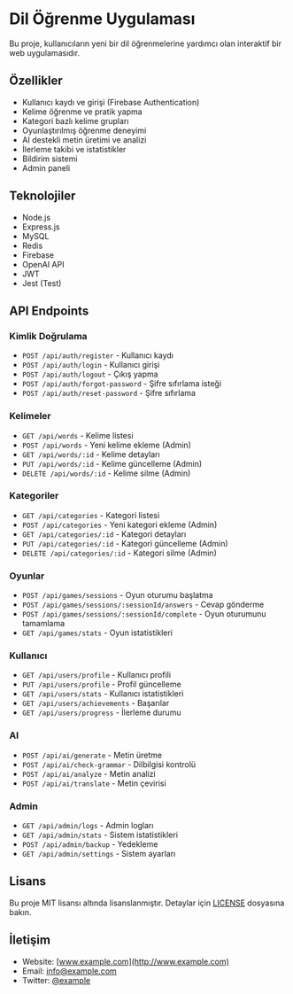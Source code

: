 # Dil Öğrenme Uygulaması

Bu proje, kullanıcıların yeni bir dil öğrenmelerine yardımcı olan interaktif bir web uygulamasıdır.

## Özellikler

- Kullanıcı kaydı ve girişi (Firebase Authentication)
- Kelime öğrenme ve pratik yapma
- Kategori bazlı kelime grupları
- Oyunlaştırılmış öğrenme deneyimi
- AI destekli metin üretimi ve analizi
- İlerleme takibi ve istatistikler
- Bildirim sistemi
- Admin paneli

## Teknolojiler

- Node.js
- Express.js
- MySQL
- Redis
- Firebase
- OpenAI API
- JWT
- Jest (Test)


## API Endpoints

### Kimlik Doğrulama
- `POST /api/auth/register` - Kullanıcı kaydı
- `POST /api/auth/login` - Kullanıcı girişi
- `POST /api/auth/logout` - Çıkış yapma
- `POST /api/auth/forgot-password` - Şifre sıfırlama isteği
- `POST /api/auth/reset-password` - Şifre sıfırlama

### Kelimeler
- `GET /api/words` - Kelime listesi
- `POST /api/words` - Yeni kelime ekleme (Admin)
- `GET /api/words/:id` - Kelime detayları
- `PUT /api/words/:id` - Kelime güncelleme (Admin)
- `DELETE /api/words/:id` - Kelime silme (Admin)

### Kategoriler
- `GET /api/categories` - Kategori listesi
- `POST /api/categories` - Yeni kategori ekleme (Admin)
- `GET /api/categories/:id` - Kategori detayları
- `PUT /api/categories/:id` - Kategori güncelleme (Admin)
- `DELETE /api/categories/:id` - Kategori silme (Admin)

### Oyunlar
- `POST /api/games/sessions` - Oyun oturumu başlatma
- `POST /api/games/sessions/:sessionId/answers` - Cevap gönderme
- `POST /api/games/sessions/:sessionId/complete` - Oyun oturumunu tamamlama
- `GET /api/games/stats` - Oyun istatistikleri

### Kullanıcı
- `GET /api/users/profile` - Kullanıcı profili
- `PUT /api/users/profile` - Profil güncelleme
- `GET /api/users/stats` - Kullanıcı istatistikleri
- `GET /api/users/achievements` - Başarılar
- `GET /api/users/progress` - İlerleme durumu

### AI
- `POST /api/ai/generate` - Metin üretme
- `POST /api/ai/check-grammar` - Dilbilgisi kontrolü
- `POST /api/ai/analyze` - Metin analizi
- `POST /api/ai/translate` - Metin çevirisi

### Admin
- `GET /api/admin/logs` - Admin logları
- `GET /api/admin/stats` - Sistem istatistikleri
- `POST /api/admin/backup` - Yedekleme
- `GET /api/admin/settings` - Sistem ayarları

## Lisans

Bu proje MIT lisansı altında lisanslanmıştır. Detaylar için [LICENSE](LICENSE) dosyasına bakın.

## İletişim

- Website: [www.example.com](http://www.example.com)
- Email: info@example.com
- Twitter: [@example](https://twitter.com/example) 